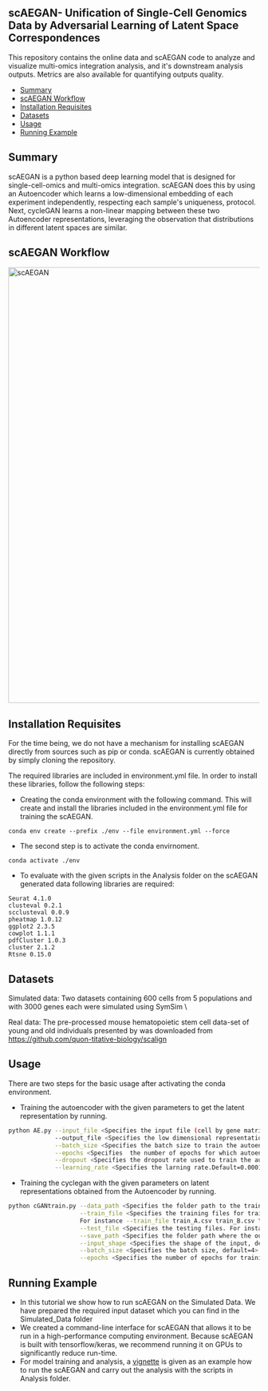 scAEGAN- Unification of Single-Cell Genomics Data by Adversarial Learning of Latent Space Correspondences 
---------------------------------------------------------------------------------------------------------
This repository contains the online data and scAEGAN code to analyze and visualize multi-omics integration analysis, and it's downstream analysis outputs. Metrics are also available for quantifying outputs quality.

* [Summary](#Summary)
* [scAEGAN Workflow](#scAEGAN-Workflow)
* [Installation Requisites](#Installation-Requisites )
* [Datasets](#Datasets)
* [Usage](#Usage)
* [Running Example](#Running-Example)



 Summary
 -------
scAEGAN is a python based deep learning model that is designed for single-cell-omics and multi-omics integration. scAEGAN does this by using an Autoencoder which learns a low-dimensional embedding of each experiment independently, respecting each sample's uniqueness, protocol. Next, cycleGAN learns a non-linear mapping between these two Autoencoder representations, leveraging the observation that distributions in different latent spaces are similar.

scAEGAN Workflow
----------------
<img width="873" alt="scAEGAN" src="https://user-images.githubusercontent.com/70262340/150944062-c9c72e62-ee8b-41f2-8d97-8d7e8711529a.PNG">




Installation Requisites 
-----------------------

For the time being, we do not have a mechanism for installing scAEGAN directly from sources such as pip or conda. scAEGAN is currently obtained by simply cloning the repository.

The required libraries are included in environment.yml file. In order to install these libraries, follow the following steps:

* Creating the conda environment with the following command. This will create and install the libraries included in the environment.yml file for training the scAEGAN.
```
conda env create --prefix ./env --file environment.yml --force
 ```

* The second step is to activate the conda envirnoment. 
```
conda activate ./env      
```


* To evaluate with the given scripts in the Analysis folder on the scAEGAN generated data following libraries are required: 
```
Seurat 4.1.0
clusteval 0.2.1
scclusteval 0.0.9
pheatmap 1.0.12
ggplot2 2.3.5
cowplot 1.1.1
pdfCluster 1.0.3
cluster 2.1.2
Rtsne 0.15.0
```
Datasets
---------

Simulated data: Two datasets containing 600 cells from 5 populations and with 3000 genes each were simulated using SymSim \\

Real data: The pre-processed mouse hematopoietic stem cell data-set of young and old individuals presented by was downloaded from   https://github.com/quon-titative-biology/scalign

Usage
------
There are two steps for the basic usage after activating the conda environment.
*  Training the autoencoder with the given parameters to get the latent representation by running. 
```bash
python AE.py --input_file <Specifies the input file (cell by gene matrix in csv format)> \
             --output_file <Specifies the low dimensional representation of the input from the autoencoder> \
             --batch_size <Specifies the batch size to train the autoencoder, default=16>  \
             --epochs <Specifies  the number of epochs for which autoencoder is trained, default=200> \
             --dropout <Specifies the dropout rate used to train the autoencoder, default=0.2> \
             --learning_rate <Specifies the larning rate.Default=0.0001>
```


*  Training the cyclegan with the given parameters on latent representations obtained from the Autoencoder by running.

```bash
python cGANtrain.py --data_path <Specifies the folder path to the training and testing data> \
                    --train_file <Specifies the training files for training the cGAN for both domains (A and B) that are to be integrated. 
                    For instance --train_file train_A.csv train_B.csv \
                    --test_file <Specifies the testing files. For instance --test_file test_A.csv test_B.csv> \
                    --save_path <Specifies the folder path where the output from the cGAN in the csv format will be saved> \
                    --input_shape <Specifies the shape of the input, default=50> \
                    --batch_size <Specifies the batch size, default=4> \
                    --epochs <Specifies the number of epochs for training cGAN, default=200>
```

 Running Example
 ---------------
*   In this tutorial we show how to run scAEGAN on the Simulated Data. We have 
prepared the required input dataset which you can find in the Simulated_Data folder
*   We created a command-line interface for scAEGAN that allows it to be run in a high-performance computing environment. Because scAEGAN is built with tensorflow/keras, we recommend running it on GPUs to significantly reduce run-time.
 * For model training and analysis, a [vignette](https://github.com/sumeer1/scAEGAN/blob/main/Example/scAEGAN_Analysis.ipynb) is given as an example how to run the scAEGAN and carry out the analysis with the scripts in Analysis folder. 
 
 


